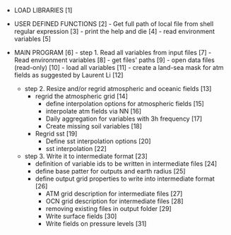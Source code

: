 - LOAD LIBRARIES [1]
- USER DEFINED FUNCTIONS [2]
        - Get full path of local file from shell regular expression [3]
        - print the help and die [4]
        - read environment variables [5]
- MAIN PROGRAM [6]
         - step 1. Read all variables from input files [7]
             - Read environment variables [8]
             - get files' paths [9]
             - open data files (read-only) [10]
                 - load all variables [11]
                 - create a land-sea mask for atm fields as suggested by Laurent Li   [12]
     
     - step 2. Resize and/or regrid atmospheric and oceanic fields [13]
          - regrid the atmospheric grid  [14]
              - define interpolation options for atmospheric fields [15]
              - interpolate atm fields via NN [16]
              - Daily aggregation for variables with 3h frequency [17]
              - Create missing soil variables [18]
          - Regrid sst [19]
              - Define sst interpolation options [20]
              - sst interpolation [22]
     - step 3. Write it to intermediate format [23]
          - definition of variable ids to be written in intermediate files [24]
          - define base patter for outputs and earth radius [25]
          - define output grid properties to write into intermediate format [26]
              - ATM grid description for intermediate files [27]
              - OCN grid description for intermediate files [28]
              - removing existing files in output folder [29]
              - Write surface fields [30]
              - Write fields on pressure levels  [31]

